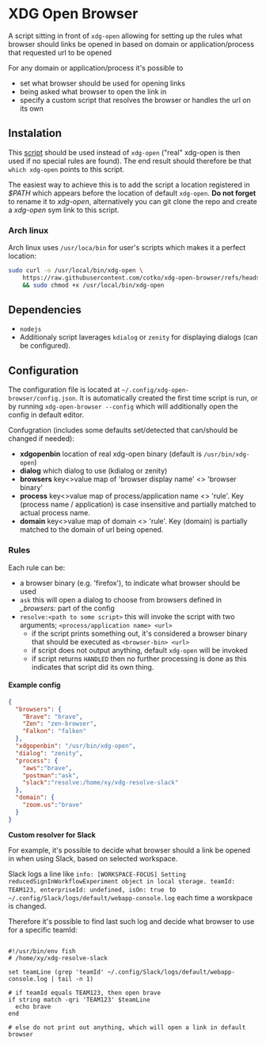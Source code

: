 # XDG Open Browser

A script sitting in front of `xdg-open` allowing for setting up the rules what browser should links be opened in based on domain or application/process that requested url to be opened

For any domain or application/process it's possible to
- set what browser should be used for opening links
- being asked what browser to open the link in
- specify a custom script that resolves the browser or handles the url on its own


## Instalation

This [script](xdg-open-browser) should be used instead of `xdg-open` ("real" xdg-open is then used if no special rules are found). The end result should therefore be that `which xdg-open` points to this script.

The easiest way to achieve this is to add the script a location registered in *$PATH* which appears before the location of default `xdg-open`. **Do not forget** to rename it to *xdg-open*, alternatively you can git clone the repo and create a *xdg-open* sym link to this script.

### Arch linux

Arch linux uses `/usr/loca/bin` for user's scripts which makes it a perfect location:

```bash
sudo curl -o /usr/local/bin/xdg-open \
    https://raw.githubusercontent.com/cotko/xdg-open-browser/refs/heads/master/xdg-open-browser \
    && sudo chmod +x /usr/local/bin/xdg-open

```
## Dependencies

- `nodejs`
- Additionaly script laverages `kdialog` or `zenity` for displaying dialogs (can be configured).

## Configuration

The configuration file is located at `~/.config/xdg-open-browser/config.json`. It is automatically created the first time script is run, or by running `xdg-open-browser --config` which will additionally open the config in default editor.

Confugration (includes some defaults set/detected that can/should be changed if needed):
- **xdgopenbin** location of real xdg-open binary (default is `/usr/bin/xdg-open`)
- **dialog** which dialog to use (kdialog or zenity)
- **browsers** key<>value map of 'browser display name' <> 'browser binary'
- **process** key<>value map of process/application name <> 'rule'. Key (process name / application) is case insensitive and partially matched to actual process name.
- **domain** key<>value map of domain <> 'rule'. Key (domain) is partially matched to the domain of url being opened.

### Rules

Each rule can be:
- a browser binary (e.g. 'firefox'), to indicate what browser should be used
- `ask` this will open a dialog to choose from browsers defined in *_browsers:* part of the config
- `resolve:<path to some script>` this will invoke the script with two arguments; `<process/application name> <url>`
  - if the script prints something out, it's considered a browser binary that should be executed as `<browser-bin> <url>`
  - if script does not output anything, default `xdg-open` will be invoked
  - if script returns `HANDLED` then no further processing is done as this indicates that script did its own thing.

#### Example config

```json
{
  "browsers": {
    "Brave": "brave",
    "Zen": "zen-browser",
    "Falkon": "falkon"
  },
  "xdgopenbin": "/usr/bin/xdg-open",
  "dialog": "zenity",
  "process": {
    "aws":"brave",
    "postman":"ask",
    "slack":"resolve:/home/xy/xdg-resolve-slack"
  },
  "domain": {
    "zoom.us":"brave"
  }
}
```

**Custom resolver for Slack**

For example, it's possible to decide what browser should a link be opened in when using Slack, based on selected workspace.

Slack logs a line like `info: [WORKSPACE-FOCUS] Setting reducedSignInWorkflowExperiment object in local storage. teamId: TEAM123, enterpriseId: undefined, isOn: true ` to `~/.config/Slack/logs/default/webapp-console.log` each time a worskpace is changed.

Therefore it's possible to find last such log and decide what browser to use for a specific teamId:

```fish

#!/usr/bin/env fish
# /home/xy/xdg-resolve-slack

set teamLine (grep 'teamId' ~/.config/Slack/logs/default/webapp-console.log | tail -n 1)

# if teamId equals TEAM123, then open brave
if string match -qri 'TEAM123' $teamLine
  echo brave
end

# else do not print out anything, which will open a link in default browser

```

